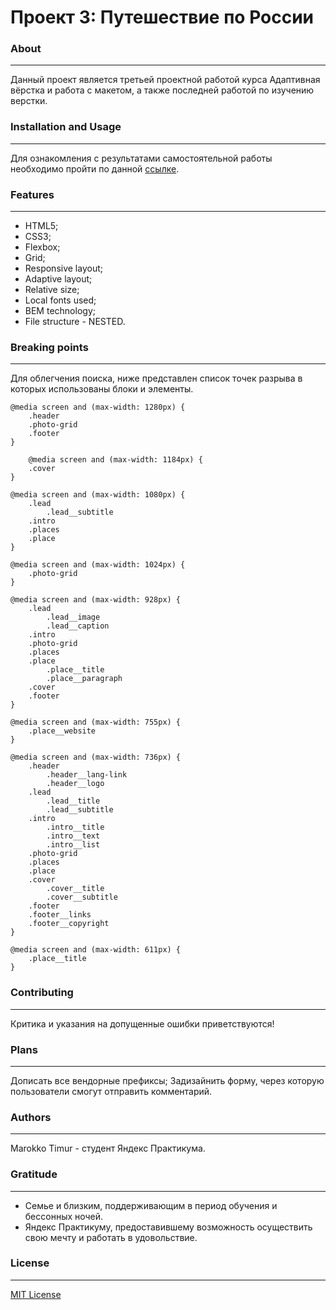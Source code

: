 # Проект 3: Путешествие по России

### About
------------
Данный проект является третьей проектной работой курса Адаптивная вёрстка и работа с макетом,  а также последней работой по изучению верстки.

### Installation and Usage
------------
Для ознакомления с результатами самостоятельной работы необходимо пройти по данной [ссылке](https://proofblame.github.io/russian-travel/ "Путешествие по России").

### Features
------------
- HTML5;
- CSS3;
- Flexbox;
- Grid;
- Responsive layout;
- Adaptive layout;
- Relative size;
- Local fonts used;
- BEM technology;
- File structure - NESTED.

### Breaking points
------------
Для облегчения поиска, ниже представлен список точек разрыва в которых использованы блоки и элементы.

    @media screen and (max-width: 1280px) {
        .header
        .photo-grid
        .footer
    }

        @media screen and (max-width: 1184px) {
        .cover
    }

    @media screen and (max-width: 1080px) {
        .lead
            .lead__subtitle
        .intro
        .places
        .place
    }

    @media screen and (max-width: 1024px) {
        .photo-grid 
    }
    
    @media screen and (max-width: 928px) {
        .lead
            .lead__image
            .lead__caption
        .intro
        .photo-grid
        .places
        .place
            .place__title
            .place__paragraph
        .cover
        .footer
    }
    
    @media screen and (max-width: 755px) {
        .place__website
    }
    
    @media screen and (max-width: 736px) {
        .header
            .header__lang-link 
            .header__logo
        .lead
            .lead__title
            .lead__subtitle
        .intro
            .intro__title
            .intro__text
            .intro__list
        .photo-grid
        .places
        .place
        .cover
            .cover__title
            .cover__subtitle
        .footer
        .footer__links
        .footer__copyright
    }
    
    @media screen and (max-width: 611px) {
        .place__title
    }



### Contributing
------------
Критика и указания на допущенные ошибки приветствуются!

### Plans
------------
Дописать все вендорные префиксы;
Задизайнить форму, через которую пользователи смогут отправить комментарий.
###  Authors
------------
Marokko Timur - студент Яндекс Практикума.

### Gratitude
------------
- Семье и близким, поддерживающим в период обучения и бессонных ночей.
-  Яндекс Практикуму, предоставившему возможность осуществить свою мечту и работать в удовольствие.

### License
------------
[MIT License](https://choosealicense.com/licenses/mit/ "MIT License")
